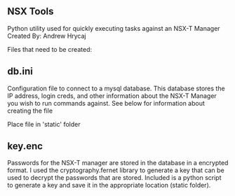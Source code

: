 NSX Tools
---------
Python utility used for quickly executing tasks against an NSX-T Manager
Created By: Andrew Hrycaj

Files that need to be created: 

db.ini
------
Configuration file to connect to a mysql database.  This database stores the IP address, login creds, and other information
about the NSX-T Manager you wish to run commands against.  See below for information about creating the file

Place file in 'static' folder

key.enc
-------
Passwords for the NSX-T manager are stored in the database in a encrypted format.  I used the cryptography.fernet library to generate a
key that can be used to decrypt the passwords that are stored.  Included is a python script to generate a key and save it in the 
appropriate location (static folder).
